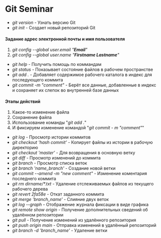 # Git Seminar

* *git version* - Узнать версию Git
* *git init* - Создает новый репозиторий Git
#### Задание адрес электронной почты и имя пользователя
1. *git config --global user.email "***Email***"*
2. *git config --global user.name "***Firstname Lastname***"*
* *git help* - Получить помощь по коммандам
* *git status* - Показывает состояние файлов в рабочем пространстве
* *git add .* - Добавляет содержимое рабочего каталога в индекс для последующего коммита
* *git commit -m "comment"* - Берёт все данные, добавленные в индекс и сохраняет их слепок во внутренней базе данных
#### Этапы действий
1. Какое-то изменение файла
2. Сохранение файла
3. Использование команды "*git add .*"
4. И фиксируем изменение командой "*git commit - m "comment"*"
* *git log* - Просмотр истории коммитов
* *git checkout 'hash commit'* - Копирует файлы из истории в рабочую директорию
* *git checkout 'master'* - Для возвращения в основную ветку
* *git diff* - Просмотр изменений до коммита
* *git branch* - Просмотр списка веток
* *git branch 'name_branch'* - Создание новой ветки
* *git commit --amend -m "new comment"* - Изменение коментария последнего коммита
* *git rm dirname/\*.txt* - Удаление отслеживаемых файлов из текущего рабочего дерева
* *git revert 2fa58e* - Откат заданного коммита
* *git merge 'branch_name'* - Слияние двух веток
* *git log --graph* - Отображение журнала фиксации в виде графика
* *git remote show origin* - Получение дополнительных сведений об удалённом репозитории
* *git pull* - Получение изменений из удалённого репозитория
* *git push origin main* - Отправка изменений в удалённый репозиторий
* *git branch -d 'branch_name'* - Удаление ветки